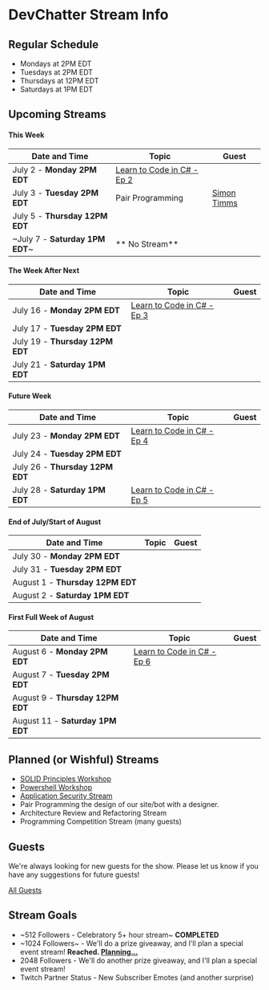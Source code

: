 # DevChatter Stream Info

## Regular Schedule

 - Mondays at 2PM EDT
 - Tuesdays at 2PM EDT
 - Thursdays at 12PM EDT
 - Saturdays at 1PM EDT
 

## Upcoming Streams

#### This Week

| Date and Time                   | Topic         | Guest         |
| ------------------------------- | ------------- | ------------- |
| July 2 - **Monday 2PM EDT** | [Learn to Code in C# - Ep 2](https://www.twitch.tv/events/X3md4yPZTAOof5Sj9jSRbQ) |  |
| July 3 - **Tuesday 2PM EDT** | Pair Programming | [Simon Timms](https://twitter.com/stimms) |
| July 5 - **Thursday 12PM EDT** |  |  |
| ~July 7 - **Saturday 1PM EDT**~ | ** No Stream** |  |

#### The Week After Next

| Date and Time                   | Topic         | Guest         |
| ------------------------------- | ------------- | ------------- |
| July 16 - **Monday 2PM EDT** | [Learn to Code in C# - Ep 3](https://www.twitch.tv/events/9I5Zdxl4Q_eTUV_QjHxxQg) |  |
| July 17 - **Tuesday 2PM EDT** |  |  |
| July 19 - **Thursday 12PM EDT** |  |  |
| July 21 - **Saturday 1PM EDT** |  |  |
 
#### Future Week

| Date and Time                   | Topic         | Guest         |
| ------------------------------- | ------------- | ------------- |
| July 23 - **Monday 2PM EDT** | [Learn to Code in C# - Ep 4](https://www.twitch.tv/events/9I5Zdxl4Q_eTUV_QjHxxQg) |  |
| July 24 - **Tuesday 2PM EDT** |  |  |
| July 26 - **Thursday 12PM EDT** |  |  |
| July 28 - **Saturday 1PM EDT** | [Learn to Code in C# - Ep 5](https://www.twitch.tv/events/9I5Zdxl4Q_eTUV_QjHxxQg) |  |

#### End of July/Start of August

| Date and Time                   | Topic         | Guest         |
| ------------------------------- | ------------- | ------------- |
| July 30 - **Monday 2PM EDT** |  |  |
| July 31 - **Tuesday 2PM EDT** |  |  |
| August 1 - **Thursday 12PM EDT** |  |  |
| August 2 - **Saturday 1PM EDT** |  |  |

#### First Full Week of August

| Date and Time                   | Topic         | Guest         |
| ------------------------------- | ------------- | ------------- |
| August 6 - **Monday 2PM EDT** | [Learn to Code in C# - Ep 6](https://www.twitch.tv/events/9I5Zdxl4Q_eTUV_QjHxxQg) |  |
| August 7 - **Tuesday 2PM EDT** |  |  |
| August 9 - **Thursday 12PM EDT** |  |  |
| August 11 - **Saturday 1PM EDT** |  |  |
 
## Planned (or Wishful) Streams

 - [SOLID Principles Workshop](https://github.com/DevChatter/StreamInfo/issues/12)
 - [Powershell Workshop](https://github.com/DevChatter/StreamInfo/issues/11)
 - [Application Security Stream](https://github.com/DevChatter/StreamInfo/issues/10)
 - Pair Programming the design of our site/bot with a designer.
 - Architecture Review and Refactoring Stream
 - Programming Competition Stream (many guests)

## Guests

We're always looking for new guests for the show. Please let us know if you have any suggestions for future guests!
 
[All Guests](Guests.md)

## Stream Goals

 - ~512 Followers - Celebratory 5+ hour stream~ **COMPLETED**
 - ~1024 Followers~ - We'll do a prize giveaway, and I'll plan a special event stream! **Reached. [Planning...](https://github.com/DevChatter/StreamInfo/issues/5)**
 - 2048 Followers - We'll do another prize giveaway, and I'll plan a special event stream!
 - Twitch Partner Status - New Subscriber Emotes (and another surprise)
